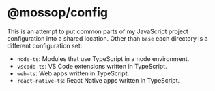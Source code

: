 # @mossop/config

This is an attempt to put common parts of my JavaScript project configuration
into a shared location. Other than `base` each directory is a different
configuration set:

* `node-ts`: Modules that use TypeScript in a node environment.
* `vscode-ts`: VS Code extensions written in TypeScript.
* `web-ts`: Web apps written in TypeScript.
* `react-native-ts`: React Native apps written in TypeScript.
